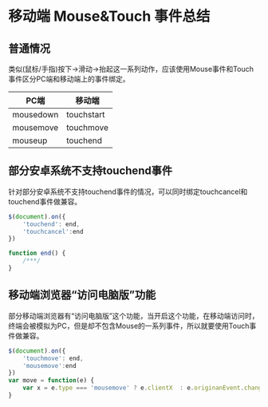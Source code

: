 # 移动端 Mouse&Touch 事件总结

## 普通情况
类似(鼠标/手指)按下->滑动->抬起这一系列动作，应该使用Mouse事件和Touch事件区分PC端和移动端上的事件绑定。

PC端 | 移动端
---- | ---
mousedown | touchstart
mousemove |  touchmove
mouseup | touchend

## 部分安卓系统不支持touchend事件

针对部分安卓系统不支持touchend事件的情况，可以同时绑定touchcancel和touchend事件做兼容。

```javascript
$(document).on({
    'touchend': end,
    'touchcancel':end
})

function end() {
    /***/
}
```


## 移动端浏览器“访问电脑版”功能

部分移动端浏览器有“访问电脑版”这个功能，当开启这个功能，在移动端访问时，终端会被模拟为PC，但是却不包含Mouse的一系列事件，所以就要使用Touch事件做兼容。

```javascript
$(document).on({
    'touchmove': end,
    'mousemove':end
})
var move = function(e) {
    var x = e.type === 'mousemove' ? e.clientX  : e.originanEvent.changedTouch[0].clientX
}
```
